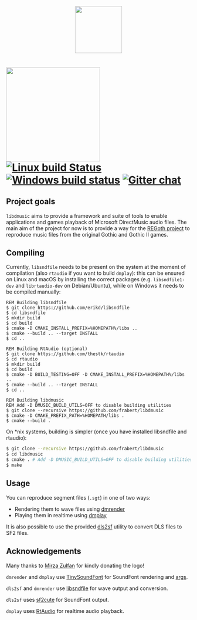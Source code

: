 <h4 align="center">
  <br>
  <img width="128" src="https://cdn.rawgit.com/frabert/libdmusic/3ea57d5/media/logo.svg">
  <br>
</h4>

<img width="256" src="https://cdn.rawgit.com/frabert/libdmusic/3ea57d5/media/logo_full.svg"> [![Linux build Status](https://travis-ci.org/frabert/libdmusic.svg?branch=master)](https://travis-ci.org/frabert/libdmusic) [![Windows build status](https://ci.appveyor.com/api/projects/status/7t7ral8wos4p7idc?svg=true)](https://ci.appveyor.com/project/frabert/libdmusic) [![Gitter chat](https://badges.gitter.im/frabert/libdmusic.png)](https://gitter.im/frabert/libdmusic)
=========

Project goals
-------------

`libdmusic` aims to provide a framework and suite of tools to enable applications and games playback of Microsoft DirectMusic audio files. The main aim of the project for now is to provide a way for the [REGoth project](https://github.com/REGoth-project/REGoth) to reproduce music files from the original Gothic and Gothic II games.

Compiling
---------

Currently, `libsndfile` needs to be present on the system at the moment of compilation (also `rtaudio` if you want to build `dmplay`):
this can be ensured on Linux and macOS by installing the correct packages (e.g. `libsndfile1-dev` and `librtaudio-dev` on Debian/Ubuntu),
while on Windows it needs to be compiled manually:

````batch
REM Building libsndfile
$ git clone https://github.com/erikd/libsndfile
$ cd libsndfile
$ mkdir build
$ cd build
$ cmake -D CMAKE_INSTALL_PREFIX=%HOMEPATH%/libs ..
$ cmake --build .. --target INSTALL
$ cd ..

REM Building RtAudio (optional)
$ git clone https://github.com/thestk/rtaudio
$ cd rtaudio
$ mkdir build
$ cd build
$ cmake -D BUILD_TESTING=OFF -D CMAKE_INSTALL_PREFIX=%HOMEPATH%/libs ..
$ cmake --build .. --target INSTALL
$ cd ..

REM Building libdmusic
REM Add -D DMUSIC_BUILD_UTILS=OFF to disable building utilities
$ git clone --recursive https://github.com/frabert/libdmusic
$ cmake -D CMAKE_PREFIX_PATH=%HOMEPATH/libs .
$ cmake --build .
````

On *nix systems, building is simpler (once you have installed libsndfile and rtaudio):

````sh
$ git clone --recursive https://github.com/frabert/libdmusic
$ cd libdmusic
$ cmake . # Add -D DMUSIC_BUILD_UTILS=OFF to disable building utilities
$ make
````

Usage
-----

You can reproduce segment files (`.sgt`) in one of two ways:

- Rendering them to wave files using [dmrender](utils/dmrender/README.md)
- Playing them in realtime using [dmplay](utils/dmplay/README.md)

It is also possible to use the provided [dls2sf](utils/dls2sf/README.md) utility to convert DLS files to SF2 files.

Acknowledgements
----------------

Many thanks to [Mirza Zulfan](https://github.com/mirzazulfan) for kindly donating the logo!

`dmrender` and `dmplay` use [TinySoundFont](https://github.com/schellingb/TinySoundFont) for SoundFont rendering and [args](https://github.com/Taywee/args).

`dls2sf` and `dmrender` use [libsndfile](http://www.mega-nerd.com/libsndfile/) for wave output and conversion.

`dls2sf` uses [sf2cute](https://github.com/gocha/sf2cute) for SoundFont output.

`dmplay` uses [RtAudio](http://www.music.mcgill.ca/~gary/rtaudio/) for realtime audio playback.
